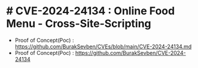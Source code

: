 # # CVE-2024-24134 : Online Food Menu - Cross-Site-Scripting
+ Proof of Concept(Poc) : https://github.com/BurakSevben/CVEs/blob/main/CVE-2024-24134.md
+ Proof of Concept(Poc) : https://github.com/BurakSevben/CVE-2024-24134
